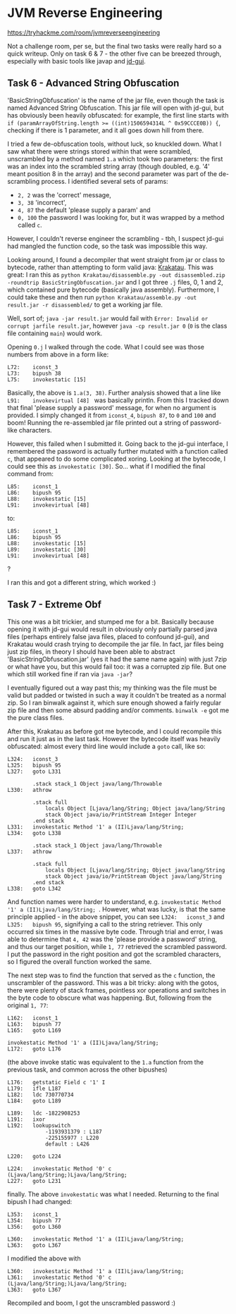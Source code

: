 # JVM Reverse Engineering

https://tryhackme.com/room/jvmreverseengineering

Not a challenge room, per se, but the final two tasks were really hard so a quick writeup. Only on task 6 & 7 - the other five can be breezed through, especially with basic tools like javap and [jd-gui](https://github.com/java-decompiler/jd-gui).

## Task 6 - Advanced String Obfuscation 

'BasicStringObfuscation' is the name of the jar file, even though the task is named Advanced String Obfuscation. This jar file will open with jd-gui, but has obviously been heavily obfuscated: for example, the first line starts with `if (paramArrayOfString.length >= ((int)1506594314L ^ 0x59CCCE0B)) {`, checking if there is 1 parameter, and it all goes down hill from there.

I tried a few de-obfuscation tools, without luck, so knuckled down. What I saw what there were strings stored within that were scrambled, unscrambled by a method named `1.a` which took two parameters: the first was an index into the scrambled string array (though doubled, e.g. '4' meant position 8 in the array) and the second parameter was part of the de-scrambling process. I identified several sets of params: 

- `2, 2` was the 'correct' message, 
- `3, 38` 'incorrect', 
- `4, 87` the default 'please supply a param' and 
- `0, 100` the password I was looking for, but it was wrapped by a method called `c`. 

However, I couldn't reverse engineer the scrambling - tbh, I suspect jd-gui had mangled the function code, so the task was impossible this way.

Looking around, I found a decompiler that went straight from jar or class to bytecode, rather than attempting to form valid java: [Krakatau](https://github.com/Storyyeller/Krakatau). This was great: I ran this as `python Krakatau/disassemble.py -out disassembled.zip -roundtrip BasicStringObfuscation.jar` and I got three `.j` files, 0, 1 and 2, which contained pure bytecode (basically java assembly). Furthermore, I could take these and then run `python Krakatau/assemble.py -out result.jar -r disassembled/` to get a working jar file.

  Well, sort of; `java -jar result.jar` would fail with `Error: Invalid or corrupt jarfile result.jar`, however `java -cp result.jar 0` (`0` is the class file containing `main`) would work.
  
Opening `0.j` I walked through the code. What I could see was those numbers from above in a form like:

```
L72:    iconst_3 
L73:    bipush 38 
L75:    invokestatic [15] 
```

Basically, the above is `1.a(3, 38)`. Further analysis showed that a line like `L91:    invokevirtual [48] ` was basically println. From this I tracked down that final 'please supply a password' message, for when no argument is provided. I simply changed it from `iconst_4`, `bipush 87`, to `0` and `100` and boom! Running the re-assembled jar file printed out a string of password-like characters. 

However, this failed when I submitted it. Going back to the jd-gui interface, I remembered the password is actually further mutated with a function called `c`, that appeared to do some complicated xoring. Looking at the bytecode, I could see this as `invokestatic [30]`. So... what if I modified the final command from:

```
L85:    iconst_1 
L86:    bipush 95
L88:    invokestatic [15]
L91:    invokevirtual [48] 
```

to:

```
L85:    iconst_1 
L86:    bipush 95
L88:    invokestatic [15]
L89:    invokestatic [30] 
L91:    invokevirtual [48] 
```

? 

I ran this and got a different string, which worked :)

## Task 7 - Extreme Obf 

This one was a bit trickier, and stumped me for a bit. Basically because opening it with jd-gui would result in obviously only partially parsed java files (perhaps entirely false java files, placed to confound jd-gui), and Krakatau would crash trying to decompile the jar file. In fact, jar files being just zip files, in theory I should have been able to abstract 'BasicStringObfuscation.jar' (yes it had the same name again) with just 7zip or what have you, but this would fail too: it was a corrupted zip file. But one which still worked fine if ran via `java -jar`?

I eventually figured out a way past this; my thinking was the file must be valid but padded or twisted in such a way it couldn't be treated as a normal zip. So I ran binwalk against it, which sure enough showed a fairly regular zip file and then some absurd padding and/or comments. `binwalk -e` got me the pure class files.

After this, Krakatau as before got me bytecode, and I could recompile this and run it just as in the last task. However the bytecode itself was heavily obfuscated: almost every third line would include a `goto` call, like so: 

```
L324:   iconst_3 
L325:   bipush 95 
L327:   goto L331 

        .stack stack_1 Object java/lang/Throwable 
L330:   athrow 

        .stack full 
            locals Object [Ljava/lang/String; Object java/lang/String 
            stack Object java/io/PrintStream Integer Integer 
        .end stack 
L331:   invokestatic Method '1' a (II)Ljava/lang/String; 
L334:   goto L338 

        .stack stack_1 Object java/lang/Throwable 
L337:   athrow 

        .stack full 
            locals Object [Ljava/lang/String; Object java/lang/String 
            stack Object java/io/PrintStream Object java/lang/String 
        .end stack 
L338:   goto L342 
```

And function names were harder to understand, e.g. `invokestatic Method '1' a (II)Ljava/lang/String; `. However, what was lucky, is that the same principle applied - in the above snippet, you can see `L324:   iconst_3` and `L325:   bipush 95`, signifying a call to the string retriever. This only occurred six times in the massive byte code. Through trial and error, I was able to determine that `4, 42` was the 'please provide a password' string, and thus our target position, while `1, 77` retrieved the scrambled password. I put the password in the right position and got the scrambled characters, so I figured the overall function worked the same.

The next step was to find the function that served as the `c` function, the unscrambler of the password. This was a bit tricky: along with the gotos, there were plenty of stack frames, pointless xor operations and switches in the byte code to obscure what was happening. But, following from the original `1, 77`:

```
L162:   iconst_1 
L163:   bipush 77 
L165:   goto L169 
```

```
invokestatic Method '1' a (II)Ljava/lang/String; 
L172:   goto L176 
```

(the above invoke static was equivalent to the `1.a` function from the previous task, and common across the other bipushes)

```
L176:   getstatic Field c '1' I 
L179:   ifle L187 
L182:   ldc 730770734 
L184:   goto L189 
```

```
L189:   ldc -1822908253 
L191:   ixor 
L192:   lookupswitch 
            -1193931379 : L187 
            -225155977 : L220 
            default : L426 
```

```
L220:   goto L224
```

```
L224:   invokestatic Method '0' c (Ljava/lang/String;)Ljava/lang/String; 
L227:   goto L231 
```

finally. The above `invokestatic` was what I needed. Returning to the final bipush I had changed:

```
L353:   iconst_1 
L354:   bipush 77
L356:   goto L360 
```

```
L360:   invokestatic Method '1' a (II)Ljava/lang/String; 
L363:   goto L367 
```

I modified the above with

```
L360:   invokestatic Method '1' a (II)Ljava/lang/String; 
L361:   invokestatic Method '0' c (Ljava/lang/String;)Ljava/lang/String; 
L363:   goto L367 
```

Recompiled and boom, I got the unscrambled password :)

